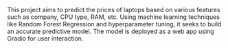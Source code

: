 This project aims to predict the prices of laptops based on various features such as company, CPU type, RAM, etc. Using machine learning techniques like Random Forest Regression and hyperparameter tuning, it seeks to build an accurate predictive model. The model is deployed as a web app using Gradio for user interaction.

